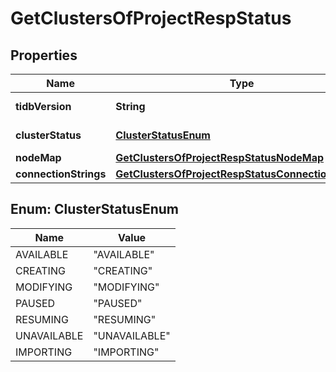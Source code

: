 
# GetClustersOfProjectRespStatus

## Properties
Name | Type | Description | Notes
------------ | ------------- | ------------- | -------------
**tidbVersion** | **String** | TiDB version. |  [optional]
**clusterStatus** | [**ClusterStatusEnum**](#ClusterStatusEnum) | Status of the cluster. |  [optional]
**nodeMap** | [**GetClustersOfProjectRespStatusNodeMap**](GetClustersOfProjectRespStatusNodeMap.md) |  |  [optional]
**connectionStrings** | [**GetClustersOfProjectRespStatusConnectionStrings**](GetClustersOfProjectRespStatusConnectionStrings.md) |  |  [optional]


<a name="ClusterStatusEnum"></a>
## Enum: ClusterStatusEnum
Name | Value
---- | -----
AVAILABLE | &quot;AVAILABLE&quot;
CREATING | &quot;CREATING&quot;
MODIFYING | &quot;MODIFYING&quot;
PAUSED | &quot;PAUSED&quot;
RESUMING | &quot;RESUMING&quot;
UNAVAILABLE | &quot;UNAVAILABLE&quot;
IMPORTING | &quot;IMPORTING&quot;



